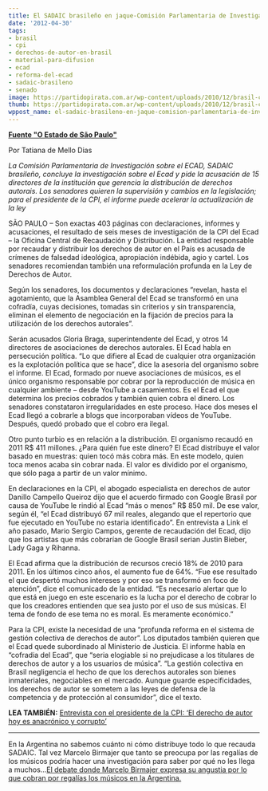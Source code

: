 ```yaml
---
title: El SADAIC brasileño en jaque-Comisión Parlamentaria de Investigación
date: '2012-04-30'
tags:
- brasil
- cpi
- derechos-de-autor-en-brasil
- material-para-difusion
- ecad
- reforma-del-ecad
- sadaic-brasileno
- senado
image: https://partidopirata.com.ar/wp-content/uploads/2010/12/brasil-copyright.png
thumb: https://partidopirata.com.ar/wp-content/uploads/2010/12/brasil-copyright-150x150.png
wppost_name: el-sadaic-brasileno-en-jaque-comision-parlamentaria-de-investigacion
---
```


<strong><a href="http://blogs.estadao.com.br/link/em-xeque/" target="_blank">Fuente "O Estado de São Paulo"</a></strong>

Por Tatiana de Mello Dias

<em>La Comisión Parlamentaria de Investigación sobre el ECAD, SADAIC brasileño, concluye la investigación sobre el Ecad y pide la acusación de 15 directores de la institución que gerencia la distribución de derechos autorais. Los senadores quieren la supervisión y cambios en la legislación; para el presidente de la CPI, el informe puede acelerar la actualización de la ley</em>

SÃO PAULO – Son exactas 403 páginas con declaraciones, informes y acusaciones, el resultado de seis meses de investigación de la CPI del Ecad – la Oficina Central de Recaudación y Distribución. La entidad responsable por recaudar y distribuir los derechos de autor en el País es acusada de crímenes de falsedad ideológica, apropiación indébida, agio y cartel. Los senadores recomiendan también una reformulación profunda en la Ley de Derechos de Autor.

Según los senadores, los documentos y declaraciones “revelan, hasta el agotamiento, que la Asamblea General del Ecad se transformó en una cofradía, cuyas decisiones, tomadas sin criterios y sin transparencia, eliminan el elemento de negociación en la fijación de precios para la utilización de los derechos autorales”.

Serán acusados Gloria Braga, superintendente del Ecad, y otros 14 directores de asociaciones de derechos autorales. El Ecad habla en persecución política. “Lo que difiere al Ecad de cualquier otra organización es la explotación política que se hace”, dice la asesoria del organismo sobre el informe. El Ecad, formado por nueve asociaciones de músicos, es el único organismo responsable por cobrar por la reproducción de música en cualquier ambiente – desde YouTube a casamientos. Es el Ecad el que determina los precios cobrados y también quien cobra el dinero.
Los senadores constataron irregularidades en este proceso. Hace dos meses el Ecad llegó a cobrarle a blogs que incorporaban vídeos de YouTube. Después, quedó probado que el cobro era ilegal.

Otro punto turbio es en relación a la distribución. El organismo recaudó en 2011 R$ 411 millones. ¿Para quién fue este dinero? El Ecad distribuye el valor basado en muestras: quien tocó más cobra más. En este modelo, quien toca menos acaba sin cobrar nada. El valor es dividido por el organismo, que sólo paga a partir de un valor mínimo.

En declaraciones en la CPI, el abogado especialista en derechos de autor Danillo Campello Queiroz dijo que el acuerdo firmado con Google Brasil por causa de YouTube le rindió al Ecad “más o menos” R$ 850 mil. De ese valor, según él, “el Ecad distribuyó 67 mil reales, alegando que el repertorio que fue ejecutado en YouTube no estaria identificado”. En entrevista a Link el año pasado, Mario Sergio Campos, gerente de recaudación del Ecad, dijo que los artistas que más cobrarían de Google Brasil serian Justin Bieber, Lady Gaga y Rihanna.

El Ecad afirma que la distribución de recursos creció 18% de 2010 para 2011. En los últimos cinco años, el aumento fue de 64%. “Fue ese resultado el que despertó muchos intereses y por eso se transformó en foco de atención”, dice el comunicado de la entidad. “Es necesario alertar que lo que está en juego en este escenario es la lucha por el derecho de cobrar lo que los creadores entienden que sea justo por el uso de sus músicas. El tema de fondo de ese tema no es moral. Es meramente económico.”

Para la CPI, existe la necesidad de una “profunda reforma en el sistema de gestión colectiva de derechos de autor”. Los diputados también quieren que el Ecad quede subordinado al Ministerio de Justicia. El informe habla en “cofradia del Ecad”, que “seria elogiable si no prejudicase a los titulares de derechos de autor y a los usuarios de música”. “La gestión colectiva en Brasil negligencia el hecho de que los derechos autorales son bienes inmateriales, negociables en el mercado. Aunque guarde especificidades, los derechos de autor se sometem a las leyes de defensa de la competencia y de protección al consumidor”, dice el texto.

<strong>LEA TAMBIÉN:</strong> <a href="https://partidopirata.com.ar/4284/brasil-el-derecho-de-autor-hoy-es-anacronico-y-corrupto">Entrevista con el presidente de la CPI: ‘El derecho de autor hoy es anacrónico y corrupto’</a>

<hr />

En la Argentina no sabemos cuánto ni cómo distribuye todo lo que recauda SADAIC.
Tal vez Marcelo Birmajer que tanto se preocupa por las regalías de los músicos podría hacer una investigación para saber por qué no les llega a muchos...<a href="https://partidopirata.com.ar/4282/debate-entre-beatriz-busaniche-y-marcelo-birmajer-en-el-programa-de-radio-de-jorge-lanata">El debate donde Marcelo Birmajer expresa su angustia por lo que cobran por regalías los músicos en la Argentina.</a>
